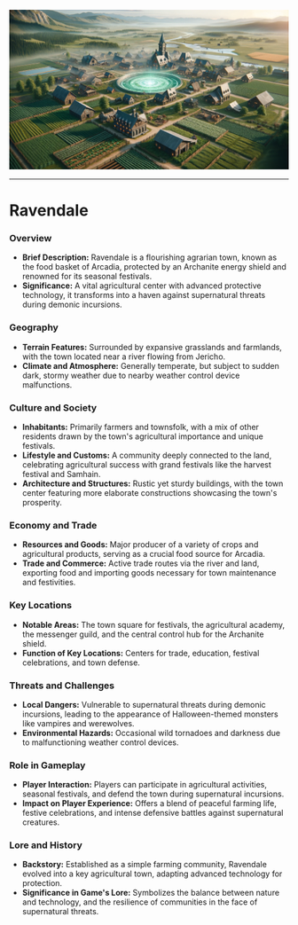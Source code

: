 ![1702816605466](image/overview/1702816605466.png)

---

# Ravendale

### Overview

- **Brief Description:** Ravendale is a flourishing agrarian town, known as the food basket of Arcadia, protected by an Archanite energy shield and renowned for its seasonal festivals.
- **Significance:** A vital agricultural center with advanced protective technology, it transforms into a haven against supernatural threats during demonic incursions.

### Geography

- **Terrain Features:** Surrounded by expansive grasslands and farmlands, with the town located near a river flowing from Jericho.
- **Climate and Atmosphere:** Generally temperate, but subject to sudden dark, stormy weather due to nearby weather control device malfunctions.

### Culture and Society

- **Inhabitants:** Primarily farmers and townsfolk, with a mix of other residents drawn by the town's agricultural importance and unique festivals.
- **Lifestyle and Customs:** A community deeply connected to the land, celebrating agricultural success with grand festivals like the harvest festival and Samhain.
- **Architecture and Structures:** Rustic yet sturdy buildings, with the town center featuring more elaborate constructions showcasing the town's prosperity.

### Economy and Trade

- **Resources and Goods:** Major producer of a variety of crops and agricultural products, serving as a crucial food source for Arcadia.
- **Trade and Commerce:** Active trade routes via the river and land, exporting food and importing goods necessary for town maintenance and festivities.

### Key Locations

- **Notable Areas:** The town square for festivals, the agricultural academy, the messenger guild, and the central control hub for the Archanite shield.
- **Function of Key Locations:** Centers for trade, education, festival celebrations, and town defense.

### Threats and Challenges

- **Local Dangers:** Vulnerable to supernatural threats during demonic incursions, leading to the appearance of Halloween-themed monsters like vampires and werewolves.
- **Environmental Hazards:** Occasional wild tornadoes and darkness due to malfunctioning weather control devices.

### Role in Gameplay

- **Player Interaction:** Players can participate in agricultural activities, seasonal festivals, and defend the town during supernatural incursions.
- **Impact on Player Experience:** Offers a blend of peaceful farming life, festive celebrations, and intense defensive battles against supernatural creatures.

### Lore and History

- **Backstory:** Established as a simple farming community, Ravendale evolved into a key agricultural town, adapting advanced technology for protection.
- **Significance in Game's Lore:** Symbolizes the balance between nature and technology, and the resilience of communities in the face of supernatural threats.
